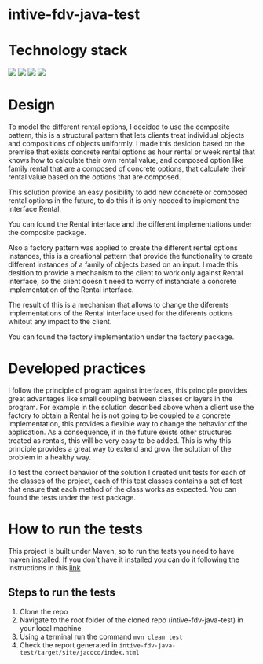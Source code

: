 # intive-fdv-java-test

# Technology stack

![](https://img.shields.io/badge/java-✓-blue.svg)
![](https://img.shields.io/badge/maven-✓-blue.svg)
![](https://img.shields.io/badge/junit-✓-blue.svg)
![](https://img.shields.io/badge/jacoco-✓-blue.svg)

# Design

To model the different rental options, I decided to use the composite pattern, this is a structural pattern that lets clients treat individual objects and compositions of objects uniformly.
I made this desicion based on the premise that exists concrete rental options as hour rental or week rental that knows how to calculate their own rental value, and composed option like family rental that are a composed of concrete options, that calculate their rental value based on the options that are composed.

This solution provide an easy posibility to add new concrete or composed rental options in the future, to do this it is only needed to implement the interface Rental.

You can found the Rental interface and the different implementations under the composite package.

Also a factory pattern was applied to create the different rental options instances, this is a creational pattern that provide the functionality to create different instances of a family of objects based on an input. I made this desition to provide a mechanism to the client to work only against Rental interface, so the client doesn´t need to worry of instanciate a concrete implementation of the Rental interface.

The result of this is a mechanism that allows to change the diferents implementations of the Rental interface used for the diferents options whitout any impact to the client.

You can found the factory implementation under the factory package.

# Developed practices

I follow the principle of program against interfaces, this principle provides great advantages like small coupling between classes or layers in the program. For example in the solution described above when a client use the factory to obtain a Rental he is not going to be coupled to a concrete implementation, this provides a flexible way to change the behavior of the application. As a consequence, if in the future exists other structures treated as rentals, this will be very easy to be added. This is why this principle provides a great way to extend and grow the solution of the problem in a healthy way.

To test the correct behavior of the solution I created unit tests for each of the classes of the project, each of this test classes contains a set of test that ensure that each method of the class works as expected. You can found the tests under the test package.

# How to run the tests

This project is built under Maven, so to run the tests you need to have maven installed. If you don´t have it installed you can do it following the instructions in this [link](https://maven.apache.org/install.html)

## Steps to run the tests

1. Clone the repo
2. Navigate to the root folder of the cloned repo (intive-fdv-java-test) in your local machine
3. Using a terminal run the command `mvn clean test`
4. Check the report generated in `intive-fdv-java-test/target/site/jacoco/index.html`
